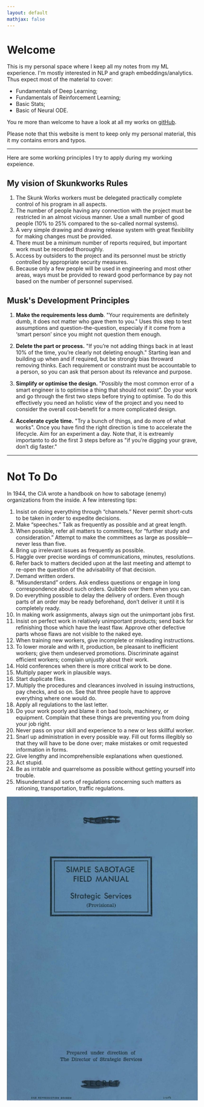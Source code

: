 ```yaml
---
layout: default
mathjax: false
---
```


# Welcome

This is my personal space where I keep all my notes from my ML experience. I'm mostly interested in NLP and graph embeddings/analytics. Thus expect most of the material to cover:
* Fundamentals of Deep Learning;
* Fundamentals of Reinforcement Learning;
* Basic Stats;
* Basic of Neural ODE.

You re more than welcome to have a look at all my works on [gitHub](https://github.com/andompesta).

Please note that this website is ment to keep only my personal material, this it my contains errors and typos.

---

Here are some working principles I try to apply during my working expeience.

## My vision of Skunkworks Rules

1. The Skunk Works workers must be delegated practically complete control of his program in all aspects.
2. The number of people having any connection with the project must be restricted in an almost vicious manner. Use a small number of good people (10% to 25% compared to the so-called normal systems).
3. A very simple drawing and drawing release system with great flexibility for making changes must be provided.
4. There must be a minimum number of reports required, but important work must be recorded thoroughly.
5. Access by outsiders to the project and its personnel must be strictly controlled by appropriate security measures.
6. Because only a few people will be used in engineering and most other areas, ways must be provided to reward good performance by pay not based on the number of personnel supervised.

## Musk's Development Principles

 1. **Make the requirements less dumb**. "Your requirements are definitely dumb, it does not matter who gave them to you." Uses this step to test assumptions and question-the-question, especialy if it come from a ‘smart person’ since you might not question them enough.

 2. **Delete the part or process.** "If you’re not adding things back in at least 10% of the time, you’re clearly not deleting enough." 
Starting lean and building up when and if required, but be strongly bias throward removing thinks. Each requirement or constraint must be accountable to a person, so you can ask that person about its relevance and purpose.

 3. **Simplify or optimise the design.** "Possibly the most common error of a smart engineer is to optimise a thing that should not exist".
Do your work and go through the first two steps before trying to optimise.
To do this effectively you need an holistic view of the project and you need to consider the overall cost-benefit for a more complicated design.

 4. **Accelerate cycle time.** "Try a bunch of things, and do more of what works". Once you have find the right direction is time to accelerate the lifecycle. Aim for an experiment a day. Note that, it is extreamly importanto to do the first 3 steps before as "if you’re digging your grave, don’t dig faster."

---

# Not To Do

In 1944, the CIA wrote a handbook on how to sabotage (enemy) organizations from the inside. A few interesting tips:

 1. Insist on doing everything through “channels.” Never permit short-cuts to be taken in order to expedite decisions.
 2. Make “speeches.” Talk as frequently as possible and at great length.
 3. When possible, refer all matters to committees, for “further study and consideration.” Attempt to make the committees as large as possible—never less than five.
 4. Bring up irrelevant issues as frequently as possible.
 5. Haggle over precise wordings of communications, minutes, resolutions.
 6. Refer back to matters decided upon at the last meeting and attempt to re-open the question of the advisability of that decision.
 7. Demand written orders.
 8. “Misunderstand” orders. Ask endless questions or engage in long correspondence about such orders. Quibble over them when you can.
 9. Do everything possible to delay the delivery of orders. Even though parts of an order may be ready beforehand, don’t deliver it until it is completely ready.
 10. In making work assignments, always sign out the unimportant jobs first.
 11. Insist on perfect work in relatively unimportant products; send back for refinishing those which have the least flaw. Approve other defective parts whose flaws are not visible to the naked eye.
 12. When training new workers, give incomplete or misleading instructions.
 13. To lower morale and with it, production, be pleasant to inefficient workers; give them undeserved promotions. Discriminate against efficient workers; complain unjustly about their work.
 14. Hold conferences when there is more critical work to be done.
 15. Multiply paper work in plausible ways.
 16. Start duplicate files.
 17. Multiply the procedures and clearances involved in issuing instructions, pay checks, and so on. See that three people have to approve everything where one would do.
 18. Apply all regulations to the last letter.
 19. Do your work poorly and blame it on bad tools, machinery, or equipment. Complain that these things are preventing you from doing your job right.
 20. Never pass on your skill and experience to a new or less skillful worker.
 21. Snarl up administration in every possible way. Fill out forms illegibly so that they will have to be done over; make mistakes or omit requested information in forms.
 22. Give lengthy and incomprehensible explanations when questioned.
 23. Act stupid.
 24. Be as irritable and quarrelsome as possible without getting yourself into trouble.
 25. Misunderstand all sorts of regulations concerning such matters as rationing, transportation, traffic regulations.


![alt text](assets/img/handbook.jpeg)


<!-- sticazzi

{{ site.baseurl}}{% post_url 2020-12-22-second %}

Text can be **bold**, _italic_, or ~~strikethrough~~.

[Link to another page](./another-page.html).

There should be whitespace between paragraphs.

There should be whitespace between paragraphs. We recommend including a README, or a file with information about your project.

# Header 1

This is a normal paragraph following a header. GitHub is a code hosting platform for version control and collaboration. It lets you and others work together on projects from anywhere.

## Header 2

> This is a blockquote following a header.
>
> When something is important enough, you do it even if the odds are not in your favor.

### Header 3

```js
// Javascript code with syntax highlighting.
var fun = function lang(l) {
  dateformat.i18n = require('./lang/' + l)
  return true;
}
```

```ruby
# Ruby code with syntax highlighting
GitHubPages::Dependencies.gems.each do |gem, version|
  s.add_dependency(gem, "= #{version}")
end
```

#### Header 4

*   This is an unordered list following a header.
*   This is an unordered list following a header.
*   This is an unordered list following a header.

##### Header 5

1.  This is an ordered list following a header.
2.  This is an ordered list following a header.
3.  This is an ordered list following a header.

###### Header 6

| head1        | head two          | three |
|:-------------|:------------------|:------|
| ok           | good swedish fish | nice  |
| out of stock | good and plenty   | nice  |
| ok           | good `oreos`      | hmm   |
| ok           | good `zoute` drop | yumm  |

### There's a horizontal rule below this.

* * *

### Here is an unordered list:

*   Item foo
*   Item bar
*   Item baz
*   Item zip

### And an ordered list:

1.  Item one
1.  Item two
1.  Item three
1.  Item four

### And a nested list:

- level 1 item
  - level 2 item
  - level 2 item
    - level 3 item
    - level 3 item
- level 1 item
  - level 2 item
  - level 2 item
  - level 2 item
- level 1 item
  - level 2 item
  - level 2 item
- level 1 item

### Small image

![Octocat](https://github.githubassets.com/images/icons/emoji/octocat.png)

### Large image

![Branching](https://guides.github.com/activities/hello-world/branching.png)


### Definition lists can be used with HTML syntax.

<dl>
<dt>Name</dt>
<dd>Godzilla</dd>
<dt>Born</dt>
<dd>1952</dd>
<dt>Birthplace</dt>
<dd>Japan</dd>
<dt>Color</dt>
<dd>Green</dd>
</dl>

```
Long, single-line code blocks should not wrap. They should horizontally scroll if they are too long. This line should be long enough to demonstrate this.
```

```
The final element.
``` -->

